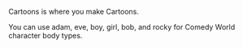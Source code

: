 Cartoons is where you make Cartoons.

You can use adam, eve, boy, girl, bob, and rocky for Comedy World character body types.
